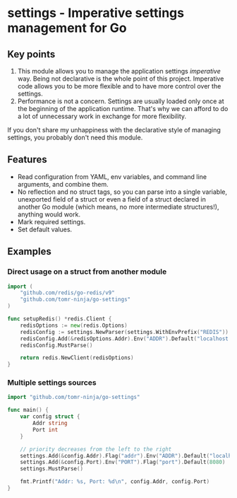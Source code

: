 # settings - Imperative settings management for Go

## Key points

1. This module allows you to manage the application settings *imperative* way. Being not declarative is the
whole point of this project. Imperative code allows you to be more flexible and to have more control over the settings.
2. Performance is not a concern. Settings are usually loaded only once at the beginning of the application runtime.
That's why we can afford to do a lot of unnecessary work in exchange for more flexibility.

If you don't share my unhappiness with the declarative style of managing settings, you probably don't need this module.

## Features

- Read configuration from YAML, env variables, and command line arguments, and combine them.
- No reflection and no struct tags, so you can parse into a single variable, unexported field of a struct or even
a field of a struct declared in another Go module (which means, no more intermediate structures!), anything would work.
- Mark required settings.
- Set default values.

## Examples

### Direct usage on a struct from another module

```go
import (
	"github.com/redis/go-redis/v9"
	"github.com/tomr-ninja/go-settings"
)

func setupRedis() *redis.Client {
	redisOptions := new(redis.Options)
	redisConfig := settings.NewParser(settings.WithEnvPrefix("REDIS"))
	redisConfig.Add(&redisOptions.Addr).Env("ADDR").Default("localhost:6379")
	redisConfig.MustParse()	

	return redis.NewClient(redisOptions)
}
```

### Multiple settings sources

```go
import "github.com/tomr-ninja/go-settings"

func main() {
    var config struct {
        Addr string
        Port int
    }

	// priority decreases from the left to the right
	settings.Add(&config.Addr).Flag("addr").Env("ADDR").Default("localhost")
	settings.Add(&config.Port).Env("PORT").Flag("port").Default(8080)
	settings.MustParse()

    fmt.Printf("Addr: %s, Port: %d\n", config.Addr, config.Port)
}
```
